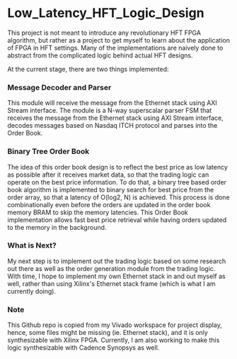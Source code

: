 # Low_Latency_HFT_Logic_Design

This project is not meant to introduce any revolutionary HFT FPGA algorithm, but rather as a project to get myself to learn about the application of FPGA in HFT settings. 
Many of the implementations are naively done to abstract from the complicated logic behind actual HFT designs.

At the current stage, there are two things implemented:


### Message Decoder and Parser

This module will receive the message from the Ethernet stack using AXI Stream interface.
The module is a N-way superscalar parser FSM that receives the message from the Ethernet stack using AXI Stream interface,
decodes messages based on Nasdaq ITCH protocol and parses into the Order Book.


### Binary Tree Order Book


The idea of this order book design is to reflect the best price as low latency as possible after it receives market data, so that the trading logic can operate on the best price information.
To do that, a binary tree based order book algorithm is implemented to binary search for best price from the order array, so that a latency of O(log2, N) is achieved. This process is done
combinationally even before the orders are updated in the order book memory BRAM to skip the memory latencies. This Order Book implementation allows fast best price retrieval while having orders
updated to the memory in the background.


### What is Next?

My next step is to implement out the trading logic based on some research out there as well as the order generation module from the trading logic. With time, I hope to implement my own Ethernet stack in and out
myself as well, rather than using Xilinx's Ethernet stack frame (which is what I am currently doing).

### Note

This Github repo is copied from my Vivado workspace for project display, hence, some files might be missing (ie. Ethernet stack), and it is only synthesizable with Xilinx FPGA. Currently, I am also working to make this logic synthesizable with Cadence Synopsys as well. 